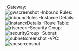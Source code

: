 -Gateway:\
![gwscreenshot](https://user-images.githubusercontent.com/84351411/193951982-59fe760d-225d-4b1d-9b72-c56c9c30e350.png)
-Inbound Rules:\
![inboundRules](https://user-images.githubusercontent.com/84351411/193951985-ff6b3ce9-ffd4-4c21-a999-11d7070e92c6.png)
-Instance Details:\
![instanceDetails](https://user-images.githubusercontent.com/84351411/193951986-80d1c5e9-24e2-4c9f-b72e-4cded19fcc14.png)
-Route Table:\
![rtscreen](https://user-images.githubusercontent.com/84351411/193951989-06219be2-e2c6-49b2-a3e8-bba42fef307d.png)
-Security Group:\
![securityGroup](https://user-images.githubusercontent.com/84351411/193951990-2175fed6-4bbd-4b9f-9279-75c59c778fae.png)
-Subnet:\
![subnetscreenshot](https://user-images.githubusercontent.com/84351411/193951993-a7f1da60-4a96-48c4-a105-79ff09e5999f.png)
-VPC:\
![vpcscreenshot](https://user-images.githubusercontent.com/84351411/193951997-cb831708-b7da-4e35-a34c-65948f9f5811.png)

